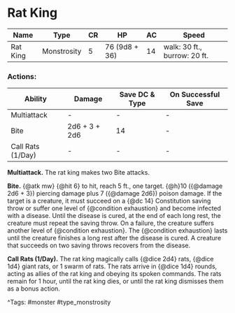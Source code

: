 # Rat King

| Name | Type | CR | HP | AC | Speed |
|------|------|----|----|----|-------|
| Rat King | Monstrosity | 5 | 76 (9d8 + 36) | 14 | walk: 30 ft., burrow: 20 ft. |

### Actions:

| Ability | Damage | Save DC & Type | On Successful Save |
|---------|--------|----------------|--------------------|
| Multiattack | - | - | - |
| Bite | 2d6 + 3 + 2d6 | 14 | - |
| Call Rats (1/Day) | - | - | - |


**Multiattack.** The rat king makes two Bite attacks.

**Bite.** {@atk mw} {@hit 6} to hit, reach 5 ft., one target. {@h}10 ({@damage 2d6 + 3}) piercing damage plus 7 ({@damage 2d6}) poison damage. If the target is a creature, it must succeed on a {@dc 14} Constitution saving throw or suffer one level of {@condition exhaustion} and become infected with a disease. Until the disease is cured, at the end of each long rest, the creature must repeat the saving throw. On a failure, the creature suffers another level of {@condition exhaustion}. The {@condition exhaustion} lasts until the creature finishes a long rest after the disease is cured. A creature that succeeds on two saving throws recovers from the disease.

**Call Rats (1/Day).** The rat king magically calls {@dice 2d4} rats, {@dice 1d4} giant rats, or 1 swarm of rats. The rats arrive in {@dice 1d4} rounds, acting as allies of the rat king and obeying its spoken commands. The rats remain for 1 hour, until the rat king dies, or until the rat king dismisses them as a bonus action.

^Tags: #monster #type_monstrosity